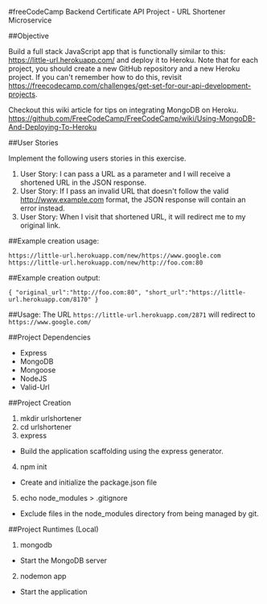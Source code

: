 #freeCodeCamp Backend Certificate API Project - URL Shortener Microservice

##Objective  

Build a full stack JavaScript app that is functionally similar to this: https://little-url.herokuapp.com/ and deploy it to Heroku. Note that for each
project, you should create a new GitHub repository and a new Heroku project.
If you can't remember how to do this, revisit https://freecodecamp.com/challenges/get-set-for-our-api-development-projects.

Checkout this wiki article for tips on integrating MongoDB on Heroku.
https://github.com/FreeCodeCamp/FreeCodeCamp/wiki/Using-MongoDB-And-Deploying-To-Heroku

##User Stories

Implement the following users stories in this exercise.

1. User Story:  I can pass a URL as a parameter and I will receive a shortened
URL in the JSON response.
2. User Story: If I pass an invalid URL that doesn't follow the valid
http://www.example.com format, the JSON response will contain an error instead.
3. User Story: When I visit that shortened URL, it will redirect me to my
original link.

##Example creation usage:
```
https://little-url.herokuapp.com/new/https://www.google.com
https://little-url.herokuapp.com/new/http://foo.com:80
```

##Example creation output:
```
{ "original_url":"http://foo.com:80", "short_url":"https://little-url.herokuapp.com/8170" }
```

##Usage:
The URL ```https://little-url.herokuapp.com/2871``` will redirect to ```https://www.google.com/```

##Project Dependencies

- Express
- MongoDB
- Mongoose
- NodeJS
- Valid-Url

##Project Creation

1. mkdir urlshortener
2. cd urlshortener
3. express
  - Build the application scaffolding using the express generator.
4. npm init
  - Create and initialize the package.json file
5. echo node_modules > .gitignore
  - Exclude files in the node_modules directory from being managed by git.

##Project Runtimes (Local)

1. mongodb
  - Start the MongoDB server
2. nodemon app
  - Start the application
